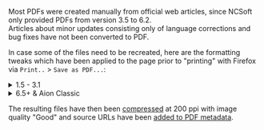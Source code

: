 Most PDFs were created manually from official web articles, since NCSoft only provided PDFs from version 3.5 to 6.2.  
Articles about minor updates consisting only of language corrections and bug fixes have not been converted to PDF.  

In case some of the files need to be recreated, here are the formatting tweaks which have been applied to the page prior to "printing" with Firefox via `Print..` > `Save as PDF...`:  
<details>
  <summary>1.5 - 3.1</summary>

  Source: archived [Game Guide](https://web.archive.org/web/20111227212740/http://gameguide.na.aiononline.com:80/aion/Patch+Notes) and [Powerwiki](https://web.archive.org/web/*/http://powerwiki.na.aiononline.com/aion/*) pages (some page elements needed to be manually removed)  

  ```js
  for (let p of [...document.getElementsByTagName("p")]) { if (p.innerText == " " && p.previous()?.innerText == " ") p.classList.add("print-hidden") }
  document.head.appendChild(document.createElement('style'))
  document.querySelector('style').textContent = " \
    @media print { \
      @page { size: Letter; margin: 1in 0; } \
      #main-container > .inner-container, #div_middle, #div_wrap { width: 720px } \
      html, body { background: none; background-color: #fff !important; } \
      div.heading_p, tr, p, li, h1, h2, h3, h4, h5, h6 { page-break-inside: avoid; } \
      :not(td) > p > strong::after, h1::after, h2::after, h3::after, h4::after, h5::after, h6::after { content: '.'; display: block; height: 100px; margin-bottom: -100px; visibility:hidden; } \
      #wm-ipp-print, #db-container, #bg, #aion-header, #div_left, #pmenu0, #pmenu, #aion-footer-container, body > .skip, body > h1.h_aion, .bt_edit, .wrap_act, #div_center > #div_contents > .wrap_top, .content-wiki:last-of-type { display: none !important; } \
      #div_center { margin: 0 !important; } \
      #div_center > #div_contents > .wrap_contents { padding: 0; } \
      #div_middle, #div_middle > #div_wrap { background: none; } \
      .content p, .content-wiki p { margin: 0; padding: 0; line-height: 18px; } \
      .content, .content-wiki { color: #333; line-height: 150%; font-size: 13px; word-wrap: break-word; word-break: keep-all; white-space: normal; }\
      #div_center > #div_contents > .wrap_contents table[style=\"FLOAT: left; MARGIN-RIGHT: 10px\"] { width: 100%; float: none !important; } \
      .print-hidden { display: none } \
    }"
  ```
</details>
<details>
  <summary>6.5+ & Aion Classic</summary>

  Source: https://www.aiononline.com/news/  
  Set to 80% zoom before printing.  

  ```js
  for (let img of document.getElementsByTagName('img')) { if (img.style.height) { img.style.setProperty('height', img.style.height, 'important') } }
  document.head.appendChild(document.createElement('style'))
  document.querySelector('style').textContent = " \
    @media print { \
      @page { size: Letter; margin: 1in 0; } \
      html { --zoomFactor: 0.8; } \
      html, body, #__next { background-color: #fff; } \
      tr, p:empty, li:empty, h1, h2, h3, h4, h5, h6 { page-break-inside: avoid; } \
      p::before, h1::before, h2::before, h3::before, h4::before, h5::before, h6::before { content: ''; display: block; height: 3px; margin-top: -3px; } \
      \
      td > p, th > p { margin: 0; } \
      .gnb-header, .gnb-footer, #navbar, .featured-news-wrapper, div.btn[data-nchide='true'], #l2-footer, #cookie-manager {display: none;} \
      main.news-article { background-color: #fff; padding: 0; } \
      main.news-article .article-content { margin-left: 1in; margin-right: 1in; width: calc(100% - 2in); } \
      main.news-article .article-content img { height: unset; } \
      main.news-article .article-content > .headline-wrapper > .title { margin: 10px 0 0; } \
      main.news-article > .bottom-wrapper { background-color: unset; } \
      main.news-article > .bottom-wrapper > .article-content { background-color: unset; } \
      main.news-article > .news-article-header { height: calc(8.5in / var(--zoomFactor) / (1920 / 800) + 4px); border-top-width: 4px; border-top-style: solid; } \
      main.news-article > .news-article-header > div.hero-mobile { background-size: cover; image-rendering: optimizequality; } \
    }"
  ```
</details>

The resulting files have then been [compressed](https://www.sejda.com/compress-pdf) at 200 ppi with image quality "Good" and source URLs have been [added to PDF metadata](https://www.sejda.com/edit-pdf-metadata).